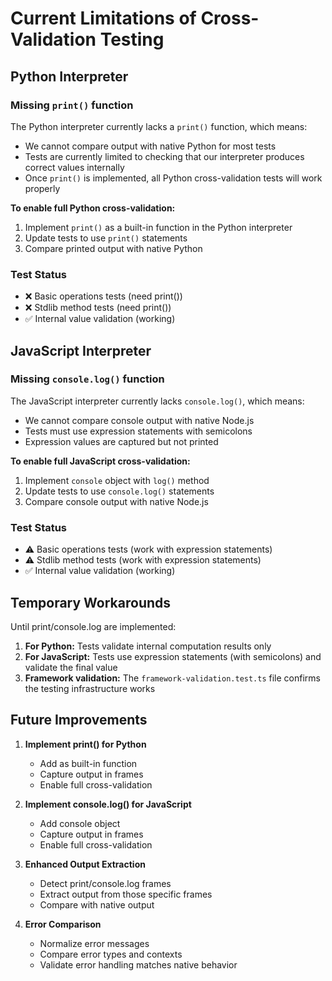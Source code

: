 # Current Limitations of Cross-Validation Testing

## Python Interpreter

### Missing `print()` function

The Python interpreter currently lacks a `print()` function, which means:

- We cannot compare output with native Python for most tests
- Tests are currently limited to checking that our interpreter produces correct values internally
- Once `print()` is implemented, all Python cross-validation tests will work properly

**To enable full Python cross-validation:**

1. Implement `print()` as a built-in function in the Python interpreter
2. Update tests to use `print()` statements
3. Compare printed output with native Python

### Test Status

- ❌ Basic operations tests (need print())
- ❌ Stdlib method tests (need print())
- ✅ Internal value validation (working)

## JavaScript Interpreter

### Missing `console.log()` function

The JavaScript interpreter currently lacks `console.log()`, which means:

- We cannot compare console output with native Node.js
- Tests must use expression statements with semicolons
- Expression values are captured but not printed

**To enable full JavaScript cross-validation:**

1. Implement `console` object with `log()` method
2. Update tests to use `console.log()` statements
3. Compare console output with native Node.js

### Test Status

- ⚠️ Basic operations tests (work with expression statements)
- ⚠️ Stdlib method tests (work with expression statements)
- ✅ Internal value validation (working)

## Temporary Workarounds

Until print/console.log are implemented:

1. **For Python:** Tests validate internal computation results only
2. **For JavaScript:** Tests use expression statements (with semicolons) and validate the final value
3. **Framework validation:** The `framework-validation.test.ts` file confirms the testing infrastructure works

## Future Improvements

1. **Implement print() for Python**
   - Add as built-in function
   - Capture output in frames
   - Enable full cross-validation

2. **Implement console.log() for JavaScript**
   - Add console object
   - Capture output in frames
   - Enable full cross-validation

3. **Enhanced Output Extraction**
   - Detect print/console.log frames
   - Extract output from those specific frames
   - Compare with native output

4. **Error Comparison**
   - Normalize error messages
   - Compare error types and contexts
   - Validate error handling matches native behavior
